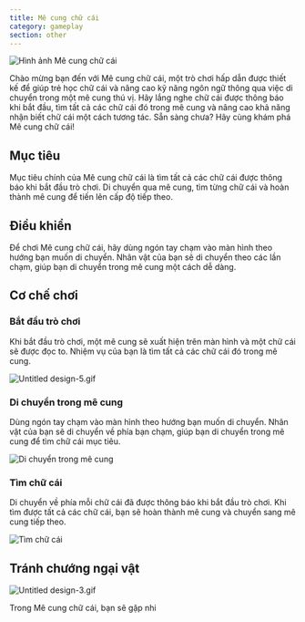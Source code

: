 ```yaml
---
title: Mê cung chữ cái
category: gameplay
section: other
---
```

![Hình ảnh Mê cung chữ cái](https://help.studycat.com/hc/article_attachments/34917832623897)

Chào mừng bạn đến với Mê cung chữ cái, một trò chơi hấp dẫn được thiết kế để giúp trẻ học chữ cái và nâng cao kỹ năng ngôn ngữ thông qua việc di chuyển trong một mê cung thú vị. Hãy lắng nghe chữ cái được thông báo khi bắt đầu, tìm tất cả các chữ cái đó trong mê cung và nâng cao khả năng nhận biết chữ cái một cách tương tác. Sẵn sàng chưa? Hãy cùng khám phá Mê cung chữ cái!

## Mục tiêu

Mục tiêu chính của Mê cung chữ cái là tìm tất cả các chữ cái được thông báo khi bắt đầu trò chơi. Di chuyển qua mê cung, tìm từng chữ cái và hoàn thành mê cung để tiến lên cấp độ tiếp theo.

## Điều khiển

Để chơi Mê cung chữ cái, hãy dùng ngón tay chạm vào màn hình theo hướng bạn muốn di chuyển. Nhân vật của bạn sẽ di chuyển theo các lần chạm, giúp bạn di chuyển trong mê cung một cách dễ dàng.

## Cơ chế chơi

### Bắt đầu trò chơi

Khi bắt đầu trò chơi, một mê cung sẽ xuất hiện trên màn hình và một chữ cái sẽ được đọc to. Nhiệm vụ của bạn là tìm tất cả các chữ cái đó trong mê cung.

![Untitled design-5.gif](https://help.studycat.com/hc/article_attachments/35079949007769)

### Di chuyển trong mê cung

Dùng ngón tay chạm vào màn hình theo hướng bạn muốn di chuyển. Nhân vật của bạn sẽ di chuyển về phía bạn chạm, giúp bạn di chuyển trong mê cung để tìm chữ cái mục tiêu.

![Di chuyển trong mê cung](https://help.studycat.com/hc/article_attachments/34917832629785)

### Tìm chữ cái

Di chuyển về phía mỗi chữ cái đã được thông báo khi bắt đầu trò chơi. Khi tìm được tất cả các chữ cái, bạn sẽ hoàn thành mê cung và chuyển sang mê cung tiếp theo.

![Tìm chữ cái](https://help.studycat.com/hc/article_attachments/34917832631321)

## Tránh chướng ngại vật

![Untitled design-3.gif](https://help.studycat.com/hc/article_attachments/35076983481369)

Trong Mê cung chữ cái, bạn sẽ gặp nhi